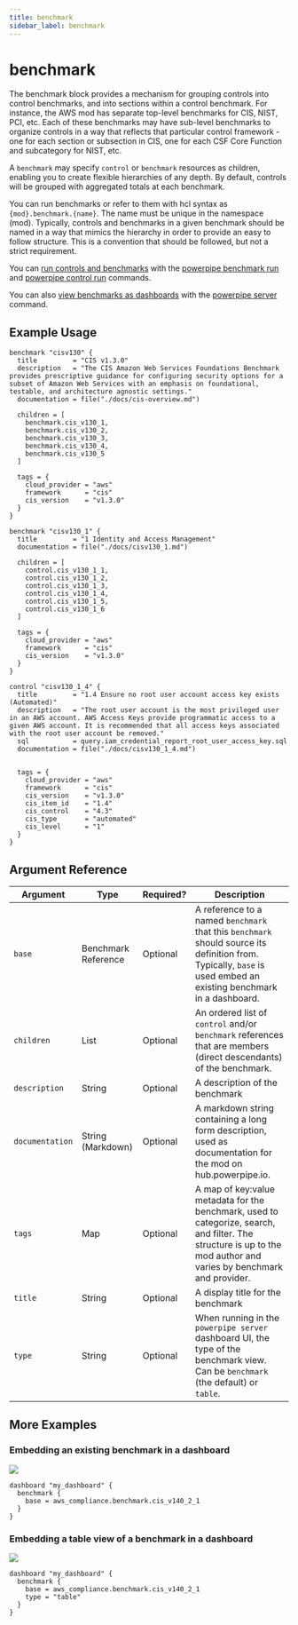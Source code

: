 ```yaml
---
title: benchmark
sidebar_label: benchmark
---
```



# benchmark

The benchmark block provides a mechanism for grouping controls into control benchmarks, and into sections within a control benchmark.  For instance, the AWS mod has separate top-level benchmarks for CIS, NIST, PCI, etc.  Each of these benchmarks may have sub-level benchmarks to organize controls in a way that reflects that particular control framework - one for each section or subsection in CIS, one for each CSF Core Function and subcategory for NIST, etc.

A `benchmark` may specify `control` or `benchmark` resources as children, enabling you to create flexible hierarchies of any depth.  By default, controls will be grouped with aggregated totals at each benchmark. 

You can run benchmarks or refer to them with hcl syntax as `{mod}.benchmark.{name}`.  The name must be unique in the namespace (mod). Typically, controls and benchmarks in a given benchmark should be named in a way that mimics the hierarchy in order to provide an easy to follow structure.  This is a convention that should be followed, but not a strict requirement.  


You can [run controls and benchmarks](/docs/run/benchmark) with the [powerpipe benchmark run](/docs/reference/cli/benchmark#powerpipe-benchmark-run) and [powerpipe control run](/docs/reference/cli/control#powerpipe-control-run) commands.

You can also [view benchmarks as dashboards](/docs/run/dashboard) with the [powerpipe server](/docs/reference/cli/server) command.

## Example Usage

```hcl
benchmark "cisv130" {
  title         = "CIS v1.3.0"
  description   = "The CIS Amazon Web Services Foundations Benchmark provides prescriptive guidance for configuring security options for a subset of Amazon Web Services with an emphasis on foundational, testable, and architecture agnostic settings."
  documentation = file("./docs/cis-overview.md")

  children = [
    benchmark.cis_v130_1,
    benchmark.cis_v130_2,
    benchmark.cis_v130_3,
    benchmark.cis_v130_4,
    benchmark.cis_v130_5
  ]

  tags = {
    cloud_provider = "aws" 
    framework      = "cis"
    cis_version    = "v1.3.0"
  }
}

benchmark "cisv130_1" {
  title         = "1 Identity and Access Management"
  documentation = file("./docs/cisv130_1.md")

  children = [
    control.cis_v130_1_1,
    control.cis_v130_1_2,
    control.cis_v130_1_3,
    control.cis_v130_1_4,
    control.cis_v130_1_5,
    control.cis_v130_1_6
  ]

  tags = {
    cloud_provider = "aws" 
    framework      = "cis"
    cis_version    = "v1.3.0"
  }
}

control "cisv130_1_4" {
  title         = "1.4 Ensure no root user account access key exists (Automated)"
  description   = "The root user account is the most privileged user in an AWS account. AWS Access Keys provide programmatic access to a given AWS account. It is recommended that all access keys associated with the root user account be removed."
  sql           = query.iam_credential_report_root_user_access_key.sql
  documentation = file("./docs/cisv130_1_4.md")


  tags = {
    cloud_provider = "aws" 
    framework      = "cis"
    cis_version    = "v1.3.0"
    cis_item_id    = "1.4"
    cis_control    = "4.3"
    cis_type       = "automated"
    cis_level      = "1"
  }
}

```


## Argument Reference
| Argument |Type | Required? | Description
|-|-|-|-
| `base` |  Benchmark Reference		| Optional | A reference to a named `benchmark` that this `benchmark` should source its definition from. Typically, `base` is used  embed an existing benchmark in a dashboard.
| `children` | List |  Optional| An ordered list of `control` and/or `benchmark` references that are members (direct descendants) of the benchmark.
| `description` | String |  Optional| A description of the benchmark
| `documentation` | String (Markdown)| Optional | A markdown string containing a long form description, used as documentation for the mod on hub.powerpipe.io. 
| `tags` | Map | Optional | A map of key:value metadata for the benchmark, used to categorize, search, and filter.  The structure is up to the mod author and varies by benchmark and provider. 
| `title` | String | Optional | A display title for the benchmark
| `type` |  String	| Optional | When running in the `powerpipe server` dashboard UI, the type of the benchmark view.  Can be `benchmark` (the default) or `table`.


## More Examples
### Embedding an existing benchmark in a dashboard

<img src="/images/docs/reference_examples/benchmark_dashboard_view_ex_closed.png" />

<br />

```hcl
dashboard "my_dashboard" {
  benchmark {
    base = aws_compliance.benchmark.cis_v140_2_1
  }
}
```


### Embedding a table view of a benchmark in a dashboard

<img src="/images/docs/reference_examples/benchmark_dashboard_table_view.png" />

<br />

```hcl
dashboard "my_dashboard" {
  benchmark {
    base = aws_compliance.benchmark.cis_v140_2_1
    type = "table"
  }
}
```
